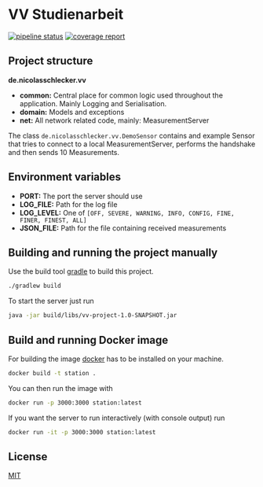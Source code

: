 
# VV Studienarbeit
[![pipeline status](https://inf-git.fh-rosenheim.de/vv-inf-sose21/schleckernicolas/badges/main/pipeline.svg)](https://inf-git.fh-rosenheim.de/vv-inf-sose21/schleckernicolas/-/commits/main)
[![coverage report](https://inf-git.fh-rosenheim.de/vv-inf-sose21/schleckernicolas/badges/main/coverage.svg)](https://inf-git.fh-rosenheim.de/vv-inf-sose21/schleckernicolas/-/commits/main)

## Project structure

**de.nicolasschlecker.vv**

- **common:** Central place for common logic used throughout the application. Mainly Logging and Serialisation.
- **domain:** Models and exceptions
- **net:** All network related code, mainly: MeasurementServer

The class `de.nicolasschlecker.vv.DemoSensor` contains and example Sensor that tries to connect to a local MeasurementServer, performs the handshake and then sends 10 Measurements.

## Environment variables

- **PORT:** The port the server should use
- **LOG_FILE:** Path for the log file
- **LOG_LEVEL:** One of `[OFF, SEVERE, WARNING, INFO, CONFIG, FINE, FINER, FINEST, ALL]`
- **JSON_FILE:** Path for the file containing received measurements

## Building and running the project manually

Use the build tool [gradle](https://gradle.org/) to build this project.

```bash
./gradlew build
```

To start the server just run

```bash
java -jar build/libs/vv-project-1.0-SNAPSHOT.jar
```

## Build and running Docker image

For building the image [docker](https://www.docker.com/) has to be installed on your machine.

```bash
docker build -t station .
```

You can then run the image with

```bash
docker run -p 3000:3000 station:latest
```

If you want the server to run interactively (with console output) run

```bash
docker run -it -p 3000:3000 station:latest
```

## License
[MIT](https://choosealicense.com/licenses/mit/)